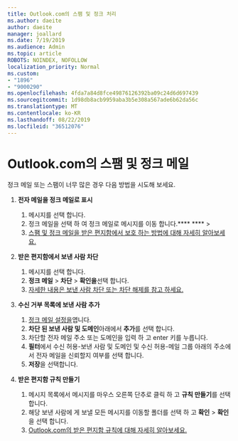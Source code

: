 ```yaml
---
title: Outlook.com의 스팸 및 정크 처리
ms.author: daeite
author: daeite
manager: joallard
ms.date: 7/19/2019
ms.audience: Admin
ms.topic: article
ROBOTS: NOINDEX, NOFOLLOW
localization_priority: Normal
ms.custom:
- "1896"
- "9000290"
ms.openlocfilehash: 4fda7a84d8fce49876126392ba09c24d6d697439
ms.sourcegitcommit: 1d98db8acb9959aba3b5e308a567ade6b62da56c
ms.translationtype: MT
ms.contentlocale: ko-KR
ms.lasthandoff: 08/22/2019
ms.locfileid: "36512076"
---
```

# <a name="spam-and-junk-email-in-outlookcom"></a>Outlook.com의 스팸 및 정크 메일

정크 메일 또는 스팸이 너무 많은 경우 다음 방법을 시도해 보세요.

1. **전자 메일을 정크 메일로 표시**
    1. 메시지를 선택 합니다.
    1. 정크 메일을 선택 하 여 정크 메일로 메시지를 이동 합니다.**** **** > 
    1. [스팸 및 정크 메일을 받은 편지함에서 보호 하는 방법에 대해 자세히 알아보세요.](https://support.office.com/article/a3ece97b-82f8-4a5e-9ac3-e92fa6427ae4?wt.mc_id=Office_Outlook_com_Alchemy)

1. **받은 편지함에서 보낸 사람 차단**
    1. 메시지를 선택 합니다.
    1. **정크 메일** > **차단** > **확인을**선택 합니다.
    1. [자세한 내용은 보낸 사람 차단 또는 차단 해제를 참고 하세요.](https://support.office.com/article/afba1c94-77bb-4f50-8b85-057cf52f4d5e?wt.mc_id=Office_Outlook_com_Alchemy)

1. **수신 거부 목록에 보낸 사람 추가**
    1. [정크 메일 설정을](https://outlook.live.com/mail/options/mail/junkEmail/blockedSendersAndDomainsV2)엽니다.
    1. **차단 된 보낸 사람 및 도메인**아래에서 **추가**를 선택 합니다.
    1. 차단할 전자 메일 주소 또는 도메인을 입력 하 고 enter 키를 누릅니다.
    1. **필터**에서 수신 허용-보낸 사람 및 도메인 및 수신 허용-메일 그룹 아래의 주소에서 전자 메일을 신뢰할지 여부를 선택 합니다.
    1. **저장**을 선택합니다.

1. **받은 편지함 규칙 만들기**
    1. 메시지 목록에서 메시지를 마우스 오른쪽 단추로 클릭 하 고 **규칙 만들기**를 선택 합니다.
    1. 해당 보낸 사람에 게 보낼 모든 메시지를 이동할 폴더를 선택 하 고 **확인** > **확인**을 선택 합니다.
    1. [Outlook.com의 받은 편지함 규칙에 대해 자세히 알아보세요.](https://support.office.com/article/4b094371-a5d7-49bd-8b1b-4e4896a7cc5d?wt.mc_id=Office_Outlook_com_Alchemy)